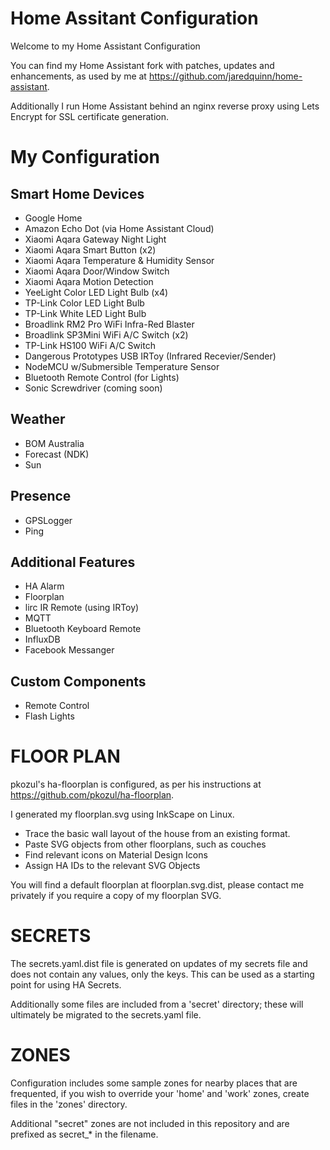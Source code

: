 
# Home Assitant Configuration

Welcome to my Home Assistant Configuration

You can find my Home Assistant fork with patches, updates and enhancements, as used
by me at https://github.com/jaredquinn/home-assistant.

Additionally I run Home Assistant behind an nginx reverse proxy using Lets Encrypt
for SSL certificate generation.

# My Configuration

## Smart Home Devices

* Google Home
* Amazon Echo Dot (via Home Assistant Cloud)
* Xiaomi Aqara Gateway Night Light
* Xiaomi Aqara Smart Button (x2)
* Xiaomi Aqara Temperature & Humidity Sensor
* Xiaomi Aqara Door/Window Switch
* Xiaomi Aqara Motion Detection
* YeeLight Color LED Light Bulb (x4)
* TP-Link Color LED Light Bulb
* TP-Link White LED Light Bulb
* Broadlink RM2 Pro WiFi Infra-Red Blaster
* Broadlink SP3Mini WiFi A/C Switch (x2)
* TP-Link HS100 WiFi A/C Switch
* Dangerous Prototypes USB IRToy (Infrared Recevier/Sender)
* NodeMCU w/Submersible Temperature Sensor
* Bluetooth Remote Control (for Lights)
* Sonic Screwdriver (coming soon)

## Weather

* BOM Australia
* Forecast (NDK)
* Sun

## Presence

* GPSLogger
* Ping

## Additional Features

* HA Alarm
* Floorplan
* lirc IR Remote (using IRToy)
* MQTT
* Bluetooth Keyboard Remote
* InfluxDB
* Facebook Messanger

## Custom Components

* Remote Control
* Flash Lights


# FLOOR PLAN

pkozul's ha-floorplan is configured, as per his instructions at https://github.com/pkozul/ha-floorplan.

I generated my floorplan.svg using InkScape on Linux.

* Trace the basic wall layout of the house from an existing format.
* Paste SVG objects from other floorplans, such as couches
* Find relevant icons on Material Design Icons
* Assign HA IDs to the relevant SVG Objects

You will find a default floorplan at floorplan.svg.dist,  please contact me privately if you require 
a copy of my floorplan SVG.

# SECRETS

The secrets.yaml.dist file is generated on updates of my secrets file and does
not contain any values, only the keys.  This can be used as a starting point
for using HA Secrets.

Additionally some files are included from a 'secret' directory; these will
ultimately be migrated to the secrets.yaml file.

# ZONES

Configuration includes some sample zones for nearby places that are frequented,
if you wish to override your 'home' and 'work' zones, create files in the 
'zones' directory.

Additional "secret" zones are not included in this repository and are prefixed
as secret_* in the filename.

